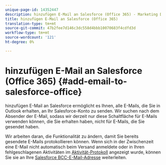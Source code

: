 ```yaml
---
unique-page-id: 14352447
description: hinzufügen E-Mail an Salesforce (Office 365) - Marketing Docs - Produktdokumentation
title: hinzufügen E-Mail an Salesforce (Office 365)
translation-type: tm+mt
source-git-commit: 47b2fee7d146c3dc558d4bbb10070683f4cdfd3d
workflow-type: tm+mt
source-wordcount: '121'
ht-degree: 0%

---
```



# hinzufügen E-Mail an Salesforce (Office 365) {#add-email-to-salesforce-office}

hinzufügen E-Mail an Salesforce ermöglicht es Ihnen, alle E-Mails, die Sie in Outlook erhalten, an Ihr Salesforce-Konto zu senden. Wir suchen nach dem Absender der E-Mail, sodass wir derzeit nur diese Schaltfläche für E-Mails verwenden können, die Sie erhalten haben, nicht für E-Mails, die Sie gesendet haben.

Wir arbeiten daran, die Funktionalität zu ändern, damit Sie bereits gesendete E-Mails protokollieren können. Wenn sich in der Zwischenzeit eine E-Mail nicht automatisch beim Versand anmeldete oder in Ihren fehlgeschlagenen Aktivitäten im [Aktivität-Protokoll](http://docs.marketo.com/pages/assets/external-link.jspa) angezeigt wurde, können Sie sie an Ihre [Salesforce BCC-E-Mail-Adresse](http://docs.marketo.com/x/soLS) weiterleiten.
